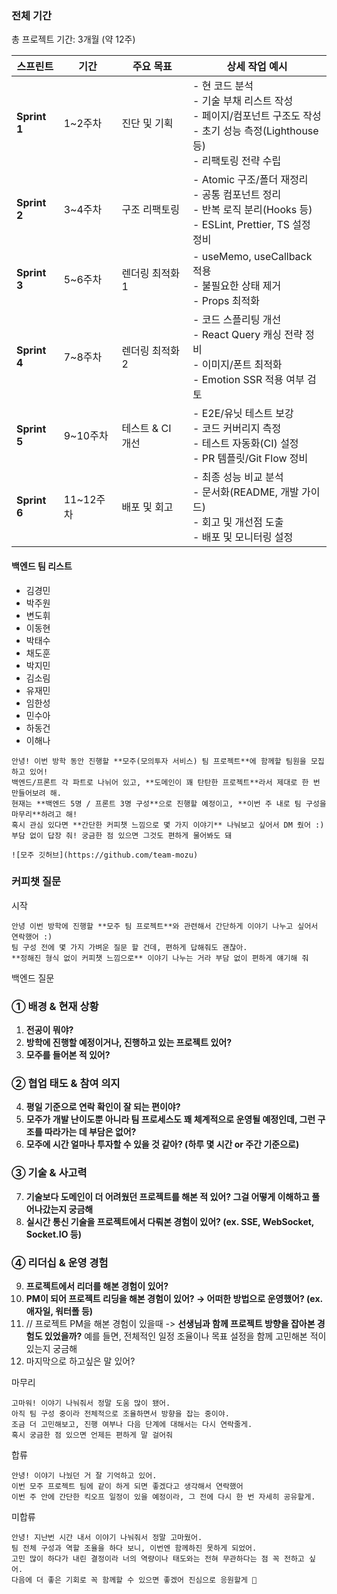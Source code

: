 
### 전체 기간

총 프로젝트 기간: 3개월 (약 12주)

| 스프린트         | 기간      | 주요 목표       | 상세 작업 예시                                                                                     |
| ------------ | ------- | ----------- | -------------------------------------------------------------------------------------------- |
| **Sprint 1** | 1~2주차   | 진단 및 기획     | - 현 코드 분석<br>- 기술 부채 리스트 작성<br>- 페이지/컴포넌트 구조도 작성<br>- 초기 성능 측정(Lighthouse 등)<br>- 리팩토링 전략 수립 |
| **Sprint 2** | 3~4주차   | 구조 리팩토링     | - Atomic 구조/폴더 재정리<br>- 공통 컴포넌트 정리<br>- 반복 로직 분리(Hooks 등)<br>- ESLint, Prettier, TS 설정 정비    |
| **Sprint 3** | 5~6주차   | 렌더링 최적화 1   | - useMemo, useCallback 적용<br>- 불필요한 상태 제거<br>- Props 최적화                                     |
| **Sprint 4** | 7~8주차   | 렌더링 최적화 2   | - 코드 스플리팅 개선<br>- React Query 캐싱 전략 정비<br>- 이미지/폰트 최적화<br>- Emotion SSR 적용 여부 검토             |
| **Sprint 5** | 9~10주차  | 테스트 & CI 개선 | - E2E/유닛 테스트 보강<br>- 코드 커버리지 측정<br>- 테스트 자동화(CI) 설정<br>- PR 템플릿/Git Flow 정비                  |
| **Sprint 6** | 11~12주차 | 배포 및 회고     | - 최종 성능 비교 분석<br>- 문서화(README, 개발 가이드)<br>- 회고 및 개선점 도출<br>- 배포 및 모니터링 설정                    |

#### 백엔드 팀 리스트

- 김경민
- 박주원
- 변도휘
- 이동현
- 박태수
- 채도훈
- 박지민
- 김소림
- 유재민
- 임한성
- 민수아
- 하동건
- 이해나

```
안녕! 이번 방학 동안 진행할 **모주(모의투자 서비스) 팀 프로젝트**에 함께할 팀원을 모집하고 있어!
백엔드/프론트 각 파트로 나뉘어 있고, **도메인이 꽤 탄탄한 프로젝트**라서 제대로 한 번 만들어보려 해.
현재는 **백엔드 5명 / 프론트 3명 구성**으로 진행할 예정이고, **이번 주 내로 팀 구성을 마무리**하려고 해!
혹시 관심 있다면 **간단한 커피챗 느낌으로 몇 가지 이야기** 나눠보고 싶어서 DM 줬어 :)
부담 없이 답장 줘! 궁금한 점 있으면 그것도 편하게 물어봐도 돼

![모주 깃허브](https://github.com/team-mozu)

```

### 커피챗 질문

시작
```
안녕 이번 방학에 진행할 **모주 팀 프로젝트**와 관련해서 간단하게 이야기 나누고 싶어서 연락했어 :)
팀 구성 전에 몇 가지 가벼운 질문 할 건데, 편하게 답해줘도 괜찮아.
**정해진 형식 없이 커피챗 느낌으로** 이야기 나누는 거라 부담 없이 편하게 얘기해 줘
```

백엔드 질문
### ① **배경 & 현재 상황**

1. **전공이 뭐야?**
2. **방학에 진행할 예정이거나, 진행하고 있는 프로젝트 있어?**
3. **모주를 들어본 적 있어?**

### ② **협업 태도 & 참여 의지**

4. **평일 기준으로 연락 확인이 잘 되는 편이야?**
5. **모주가 개발 난이도뿐 아니라 팀 프로세스도 꽤 체계적으로 운영될 예정인데, 그런 구조를 따라가는 데 부담은 없어?**
6. **모주에 시간 얼마나 투자할 수 있을 것 같아? (하루 몇 시간 or 주간 기준으로)**

### ③ **기술 & 사고력**

7. **기술보다 도메인이 더 어려웠던 프로젝트를 해본 적 있어? 그걸 어떻게 이해하고 풀어나갔는지 궁금해**
8. **실시간 통신 기술을 프로젝트에서 다뤄본 경험이 있어? (ex. SSE, WebSocket, Socket.IO 등)**

### ④ **리더십 & 운영 경험**

9. **프로젝트에서 리더를 해본 경험이 있어?**
10. **PM이 되어 프로젝트 리딩을 해본 경험이 있어? → 어떠한 방법으로 운영했어? (ex. 애자일, 워터폴 등)**
11. // 프로젝트 PM을 해본 경험이 있을때 -> **선생님과 함께 프로젝트 방향을 잡아본 경험도 있었을까?**
    예를 들면, 전체적인 일정 조율이나 목표 설정을 함께 고민해본 적이 있는지 궁금해
12. 마지막으로 하고싶은 말 있어?


마무리
```
고마워! 이야기 나눠줘서 정말 도움 많이 됐어.
아직 팀 구성 중이라 전체적으로 조율하면서 방향을 잡는 중이야.
조금 더 고민해보고, 진행 여부나 다음 단계에 대해서는 다시 연락줄게.
혹시 궁금한 점 있으면 언제든 편하게 말 걸어줘
```

합류
```
안녕! 이야기 나눴던 거 잘 기억하고 있어.
이번 모주 프로젝트 팀에 같이 하게 되면 좋겠다고 생각해서 연락했어
이번 주 안에 간단한 킥오프 일정이 있을 예정이라, 그 전에 다시 한 번 자세히 공유할게.
```

미합류
```
안녕! 지난번 시간 내서 이야기 나눠줘서 정말 고마웠어.
팀 전체 구성과 역할 조율을 하다 보니, 이번엔 함께하진 못하게 되었어.
고민 많이 하다가 내린 결정이라 너의 역량이나 태도와는 전혀 무관하다는 점 꼭 전하고 싶어.
다음에 더 좋은 기회로 꼭 함께할 수 있으면 좋겠어 진심으로 응원할게 🙏
```